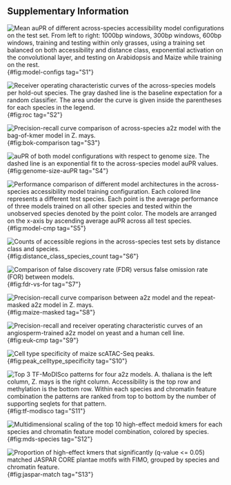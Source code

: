 ## Supplementary Information

![Mean auPR of different across-species accessibility model configurations on the test set. From left to right: 1000bp windows, 300bp windows, 600bp windows, training and testing within only grasses, using a training set balanced on both accessibility and distance class, exponential activation on the convolutional layer, and testing on Arabidopsis and Maize while training on the rest.](images/supplemental/model_configs.png){#fig:model-configs tag="S1"}

![Receiver operating characteristic curves of the across-species models per hold-out species. The gray dashed line is the baseline expectation for a random classifier. The area under the curve is given inside the parentheses for each species in the legend.](images/supplemental/roc.png){#fig:roc tag="S2"}

![Precision-recall curve comparison of across-species a2z model with the bag-of-kmer model in _Z. mays_.](images/supplemental/bok-vs-a2z.png){#fig:bok-comparison tag="S3"}

![auPR of both model configurations with respect to genome size. The dashed line is an exponential fit to the across-species model auPR values.](images/supplemental/genome-size-auPR.png){#fig:genome-size-auPR tag="S4"}

![Performance comparison of different model architectures in the across-species accessibility model training configuration. Each colored line represents a different test species. Each point is the average performance of three models trained on all other species and tested within the unobserved species denoted by the point color. The models are arranged on the x-axis by ascending average auPR across all test species.](images/supplemental/model_cmp.png){#fig:model-cmp tag="S5"}

![Counts of accessible regions in the across-species test sets by distance class and species.](images/supplemental/distance_class_species_count.png){#fig:distance_class_species_count tag="S6"}

![Comparison of false discovery rate (FDR) versus false omission rate (FOR) between models.](images/supplemental/fdr_vs_for.png){#fig:fdr-vs-for tag="S7"}

![Precision-recall curve comparison between a2z model and the repeat-masked a2z model in _Z. mays_.](images/supplemental/maize-masked.png){#fig:maize-masked tag="S8"}

![Precision-recall and receiver operating characteristic curves of an angiosperm-trained a2z model on yeast and a human cell line.](images/supplemental/euk-cmp.png){#fig:euk-cmp tag="S9"}

![Cell type specificity of maize scATAC-Seq peaks.](images/supplemental/peak_celltype_specificity.png){#fig:peak_celltype_specificity tag="S10"}

![Top 3 TF-MoDISco patterns for four a2z models. _A. thaliana_ is the left column, _Z. mays_ is the right column. Accessibility is the top row and methylation is the bottom row. Within each species and chromatin feature combination the patterns are ranked from top to bottom by the number of supporting seqlets for that pattern.](images/supplemental/tf-modisco.png){#fig:tf-modisco tag="S11"}

![Multidimensional scaling of the top 10 high-effect medoid kmers for each species and chromatin feature model combination, colored by species.](images/supplemental/mds-species.png){#fig:mds-species tag="S12"}

![Proportion of high-effect kmers that significantly (q-value \<\= 0.05) matched JASPAR CORE _plantae_ motifs with FIMO, grouped by species and chromatin feature.](images/supplemental/jaspar-match.png){#fig:jaspar-match tag="S13"}
